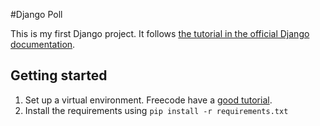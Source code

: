 #Django Poll

This is my first Django project. It follows [the tutorial in the official Django documentation](https://docs.djangoproject.com/en/4.2/intro/tutorial01/).

## Getting started

1. Set up a virtual environment. Freecode have a [good tutorial](https://www.freecodecamp.org/news/how-to-setup-virtual-environments-in-python/).
2. Install the requirements using `pip install -r requirements.txt`